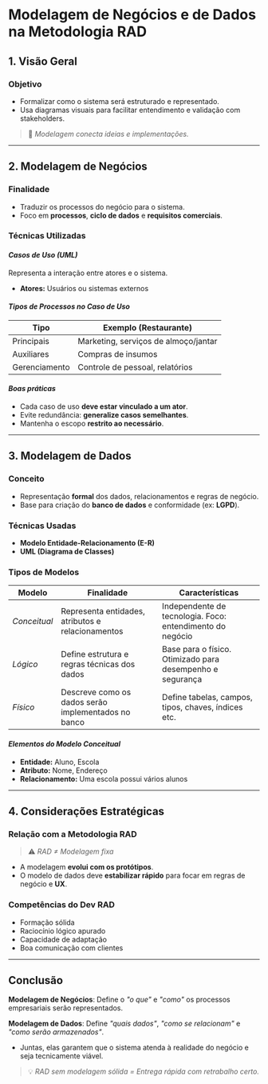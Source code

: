 # **Modelagem de Negócios e de Dados na Metodologia RAD**

## 1. Visão Geral

### Objetivo

- Formalizar como o sistema será estruturado e representado.
- Usa diagramas visuais para facilitar entendimento e validação com stakeholders.

> 📝 *Modelagem conecta ideias e implementações.*

---
## 2. Modelagem de Negócios

### Finalidade

- Traduzir os processos do negócio para o sistema.
- Foco em **processos**, **ciclo de dados** e **requisitos comerciais**.

### Técnicas Utilizadas

#### *Casos de Uso (UML)*

Representa a interação entre atores e o sistema.

- **Atores:** Usuários ou sistemas externos

#### *Tipos de Processos no Caso de Uso*

| **Tipo**      | **Exemplo (Restaurante)**            |
| ------------- | ------------------------------------ |
| Principais    | Marketing, serviços de almoço/jantar |
| Auxiliares    | Compras de insumos                   |
| Gerenciamento | Controle de pessoal, relatórios      |

#### *Boas práticas*

- Cada caso de uso **deve estar vinculado a um ator**.
- Evite redundância: **generalize casos semelhantes**.
- Mantenha o escopo **restrito ao necessário**.

---
## 3. Modelagem de Dados

### Conceito

- Representação **formal** dos dados, relacionamentos e regras de negócio.
- Base para criação do **banco de dados** e conformidade (ex: **LGPD**).

### Técnicas Usadas

- **Modelo Entidade-Relacionamento (E-R)**
- **UML (Diagrama de Classes)**

### Tipos de Modelos

| **Modelo**   | **Finalidade**                                      | **Características**                                       |
| ------------ | --------------------------------------------------- | --------------------------------------------------------- |
| *Conceitual* | Representa entidades, atributos e relacionamentos   | Independente de tecnologia. Foco: entendimento do negócio |
| *Lógico*     | Define estrutura e regras técnicas dos dados        | Base para o físico. Otimizado para desempenho e segurança |
| *Físico*     | Descreve como os dados serão implementados no banco | Define tabelas, campos, tipos, chaves, índices etc.       |

#### *Elementos do Modelo Conceitual*

- **Entidade:** Aluno, Escola
- **Atributo:** Nome, Endereço
- **Relacionamento:** Uma escola possui vários alunos

---
## 4. Considerações Estratégicas

### Relação com a Metodologia RAD

> ⚠️ *RAD ≠ Modelagem fixa*

- A modelagem **evolui com os protótipos**.
- O modelo de dados deve **estabilizar rápido** para focar em regras de negócio e **UX**.

### Competências do Dev RAD

- Formação sólida
- Raciocínio lógico apurado
- Capacidade de adaptação
- Boa comunicação com clientes

---
## Conclusão

**Modelagem de Negócios**: Define o *"o que"* e *"como"* os processos empresariais serão representados.

**Modelagem de Dados**: Define *"quais dados"*, *"como se relacionam"* e *"como serão armazenados"*.

- Juntas, elas garantem que o sistema atenda à realidade do negócio e seja tecnicamente viável.

> 💡 *RAD sem modelagem sólida = Entrega rápida com retrabalho certo.*